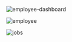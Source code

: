 ![employee-dashboard](https://github.com/Carl4WebDev/Simon-Game/assets/118111050/632d8b03-8321-410d-ac47-cc36b49a3433)

![employee](https://github.com/Carl4WebDev/Simon-Game/assets/118111050/b370df80-212f-4507-9b6e-c003b09540b1)

![jobs](https://github.com/Carl4WebDev/Simon-Game/assets/118111050/3801308d-aeef-4647-b9c7-8ae398683b16)
